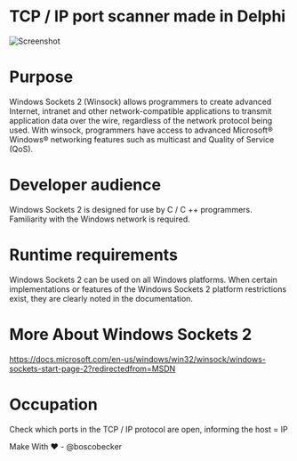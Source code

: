 # TCP / IP port scanner made in Delphi

![Screenshot](images/printPortScanner.png)

# Purpose

Windows Sockets 2 (Winsock) allows programmers to create advanced Internet, intranet and other network-compatible applications to transmit application data over the wire, regardless of the network protocol being used. With winsock, programmers have access to advanced Microsoft® Windows® networking features such as multicast and Quality of Service (QoS).

# Developer audience

Windows Sockets 2 is designed for use by C / C ++ programmers. Familiarity with the Windows network is required.

# Runtime requirements

Windows Sockets 2 can be used on all Windows platforms. When certain implementations or features of the Windows Sockets 2 platform restrictions exist, they are clearly noted in the documentation.
 
# More About Windows Sockets 2
https://docs.microsoft.com/en-us/windows/win32/winsock/windows-sockets-start-page-2?redirectedfrom=MSDN

# Occupation
Check which ports in the TCP / IP protocol are open, informing the host = IP

Make With ❤ - @boscobecker
